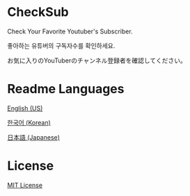 # CheckSub
Check Your Favorite Youtuber's Subscriber.

좋아하는 유튜버의 구독자수를 확인하세요.

お気に入りのYouTuberのチャンネル登録者を確認してください。

# Readme Languages
[English (US)](https://github.com/cottons-kr/CheckSub/blob/main/README-us.md)

[한국어 (Korean)](https://github.com/cottons-kr/CheckSub/blob/main/README-kr.md)

[日本語 (Japanese)](https://github.com/cottons-kr/CheckSub/blob/main/README-jp.md)

# License
[MIT License](https://github.com/cottons-kr/CheckSub/blob/main/LICENSE)
